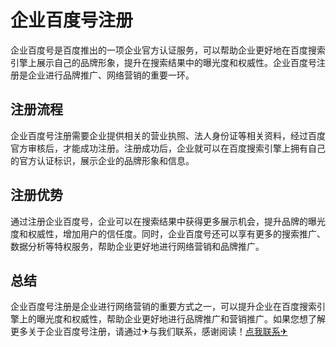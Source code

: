 # 企业百度号注册

企业百度号是百度推出的一项企业官方认证服务，可以帮助企业更好地在百度搜索引擎上展示自己的品牌形象，提升在搜索结果中的曝光度和权威性。企业百度号注册是企业进行品牌推广、网络营销的重要一环。

## 注册流程

企业百度号注册需要企业提供相关的营业执照、法人身份证等相关资料，经过百度官方审核后，才能成功注册。注册成功后，企业就可以在百度搜索引擎上拥有自己的官方认证标识，展示企业的品牌形象和信息。

## 注册优势

通过注册企业百度号，企业可以在搜索结果中获得更多展示机会，提升品牌的曝光度和权威性，增加用户的信任度。同时，企业百度号还可以享有更多的搜索推广、数据分析等特权服务，帮助企业更好地进行网络营销和品牌推广。

## 总结

企业百度号注册是企业进行网络营销的重要方式之一，可以提升企业在百度搜索引擎上的曝光度和权威性，帮助企业更好地进行品牌推广和营销推广。如果您想了解更多关于企业百度号注册，请通过✈与我们联系，感谢阅读！[点我联系✈](https://www.G208.com)